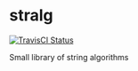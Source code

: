 # stralg

[![TravisCI Status](https://travis-ci.org/mailund/stralg.svg?branch=master)](https://travis-ci.org/mailund/stralg)

Small library of string algorithms

